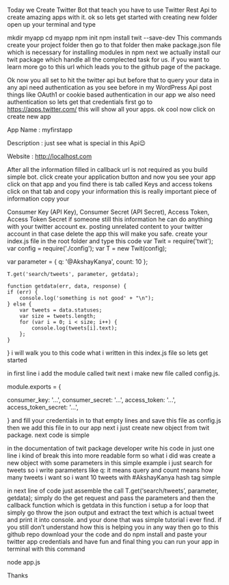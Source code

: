 Today we Create Twitter Bot that teach you have to use Twitter Rest Api to create amazing apps with it. ok so lets get started with creating new folder open up your terminal and type

mkdir myapp
cd myapp
npm init
npm install twit --save-dev
This commands create your project folder then go to that folder then make package.json file which is necessary for installing modules in npm next we actually install our twit package which handle all the complected task for us. if you want to learn more go to this url which leads you to the github page of the package.

Ok now you all set to hit the twitter api but before that to query your data in any api need authentication as you see before in my WordPress Api post things like OAuth1 or cookie based authentication in our app we also need authentication so lets get that credentials first go to https://apps.twitter.com/ this will show all your apps. ok cool now click on create new app

App Name : myfirstapp

Description : just see what is special in this Api😉

Website : http://localhost.com

After all the information filled in callback url is not required as you build simple bot. click create your application button and now you see your app click on that app and you find there is tab called Keys and access tokens click on that tab and copy your information this is really important piece of information copy your

Consumer Key (API Key), Consumer Secret (API Secret), Access Token, Access Token Secret
if someone still this information he can do anything with your twitter account ex. posting unrelated content to your twitter account in that case delete the app this will make you safe.
create your index.js file in the root folder and type this code
var Twit = require('twit');
var config = require('./config');
var T = new Twit(config);

var parameter = {
    q: '@AkshayKanya', count: 10 };

    T.get('search/tweets', parameter, getdata);

    function getdata(err, data, response) {
	if (err) {
		console.log('something is not good' + "\n");
	} else {
		var tweets = data.statuses;
		var size = tweets.length;
		for (var i = 0; i < size; i++) {
			console.log(tweets[i].text);
		};
	}
}
i will walk you to this code what i written in this index.js file so lets get started

in first line i add the module called twit next i make new file called config.js.

module.exports = {

consumer_key: '...',
consumer_secret: '...',
access_token: '...',
access_token_secret: '...',

}
and fill your credentials in to that empty lines and save this file as config.js then we add this file in to our app next i just create new object from twit package. next code is simple

in the documentation of twit package developer write his code in just one line i kind of break this into more readable form so what i did was create a new object with some parameters in this simple example i just search for tweets so i write parameters like q: it means query and count means how many tweets i want so i want 10 tweets with #AkshayKanya hash tag simple

in next line of code just assemble the call  T.get(‘search/tweets’, parameter, getdata); simply do the get request and pass the parameters and then the callback function which is getdata in this function i setup a for loop that simply go throw the json output and extract the text which is actual tweet and print it into console. and your done that was simple tutorial i ever find. if you still don’t understand how this is helping you in any way then go to this github repo download your the code and do npm install and paste your twitter app credentials and have fun and final thing you can run your app in terminal with this command

node app.js

Thanks